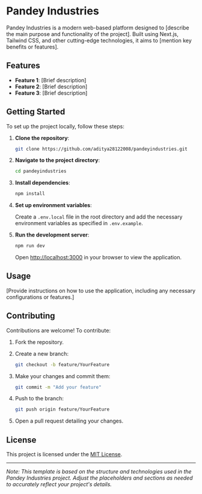 # Pandey Industries

Pandey Industries is a modern web-based platform designed to [describe the main purpose and functionality of the project]. Built using Next.js, Tailwind CSS, and other cutting-edge technologies, it aims to [mention key benefits or features].

## Features

- **Feature 1**: [Brief description]
- **Feature 2**: [Brief description]
- **Feature 3**: [Brief description]

## Getting Started

To set up the project locally, follow these steps:

1. **Clone the repository**:

   ```bash
   git clone https://github.com/aditya28122008/pandeyindustries.git
   ```

2. **Navigate to the project directory**:

   ```bash
   cd pandeyindustries
   ```

3. **Install dependencies**:

   ```bash
   npm install
   ```

4. **Set up environment variables**:

   Create a `.env.local` file in the root directory and add the necessary environment variables as specified in `.env.example`.

5. **Run the development server**:

   ```bash
   npm run dev
   ```

   Open [http://localhost:3000](http://localhost:3000) in your browser to view the application.

## Usage

[Provide instructions on how to use the application, including any necessary configurations or features.]

## Contributing

Contributions are welcome! To contribute:

1. Fork the repository.
2. Create a new branch:

   ```bash
   git checkout -b feature/YourFeature
   ```

3. Make your changes and commit them:

   ```bash
   git commit -m "Add your feature"
   ```

4. Push to the branch:

   ```bash
   git push origin feature/YourFeature
   ```

5. Open a pull request detailing your changes.

## License

This project is licensed under the [MIT License](LICENSE).

---

*Note: This template is based on the structure and technologies used in the Pandey Industries project. Adjust the placeholders and sections as needed to accurately reflect your project's details.*

